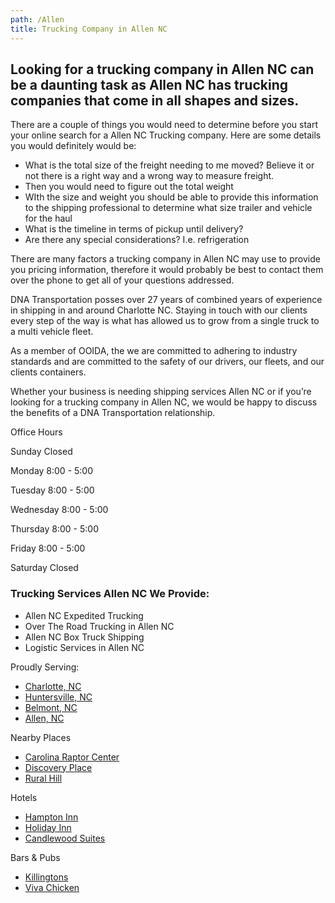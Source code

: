 ```yaml
---
path: /Allen
title: Trucking Company in Allen NC
---
```

## Looking for a trucking company in Allen NC can be a daunting task as Allen NC has trucking companies that come in all shapes and sizes.

There are a couple of things you would need to determine before you start your online search for a Allen NC Trucking company. Here are some details you would definitely would be:

* What is the total size of the freight needing to me moved? Believe it or not there is a right way and a wrong way to measure freight.
* Then you would need to figure out the total weight
* WIth the size and weight you should be able to provide this information to the shipping professional to determine what size trailer and vehicle for the haul
* What is the timeline in terms of pickup until delivery?
* Are there any special considerations? I.e. refrigeration

There are many factors a trucking company in Allen NC may use to provide you pricing information, therefore it would probably be best to contact them over the phone to get all of your questions addressed.

DNA Transportation posses over 27 years of combined years of experience in shipping in and around Charlotte NC. Staying in touch with our clients every step of the way is what has allowed us to grow from a single truck to a multi vehicle fleet.

As a member of OOIDA, the we are committed to adhering to industry standards and are committed to the safety of our drivers, our fleets, and our clients containers.

Whether your business is needing shipping services Allen NC or if you’re looking for a trucking company in Allen NC, we would be happy to discuss the benefits of a DNA Transportation relationship.

Office Hours

Sunday Closed

Monday 8:00 - 5:00

Tuesday 8:00 - 5:00

Wednesday 8:00 - 5:00

Thursday 8:00 - 5:00

Friday 8:00 - 5:00

Saturday Closed

### Trucking Services Allen NC We Provide:

* Allen NC Expedited Trucking
* Over The Road Trucking in Allen NC
* Allen NC Box Truck Shipping
* Logistic Services in Allen NC

Proudly Serving:

* [Charlotte, NC](https://charlottenc.gov/)
* [Huntersville, NC](https://www.huntersville.org/)
* [Belmont, NC](https://www.cityofbelmont.org/)
* [Allen, NC](https://northcarolina.hometownlocator.com/nc/mecklenburg/allen.cfm)

Nearby Places

* [Carolina Raptor Center](http://www.carolinaraptorcenter.org/)
* [Discovery Place](https://kids.discoveryplace.org/huntersville)
* [Rural Hill](https://www.ruralhill.net/)

Hotels

* [Hampton Inn](https://www.hilton.com/en/book/reservation/rooms?WT.mc_id=zLADA0WW1XX2OLX3DA4MS5MS6_CLTHVHX7_129231037_&arrivalDay=19&arrivalMonth=01&arrivalYear=2020&dclid=CjkKEQiA6vXwBRDGpt7U5Ia2zKQBEiQAW3gy2czteFFvztvxGMl_k6J7UUfUVtAEQPkcEOMcgR33I0vw_wcB&departureDay=20&departureMonth=01&departureYear=2020&inputModule=HOTEL_SEARCH&srpCodes=LHHR3X&viewPackagesAndPromotionsRate=true)
* [Holiday Inn](https://www.ihg.com/holidayinnexpress/hotels/us/en/huntersville/cltck/hoteldetail?cm_mmc=GoogleMaps-_-EX-_-US-_-CLTCK)
* [Candlewood Suites](https://www.ihg.com/candlewood/hotels/us/en/huntersville/huncw/hoteldetail?cm_mmc=GoogleMaps-_-CW-_-US-_-HUNCW)

Bars & Pubs

* [Killingtons](http://huntersville.killingtons.com/)
* [Viva Chicken](https://vivachicken.com/)
